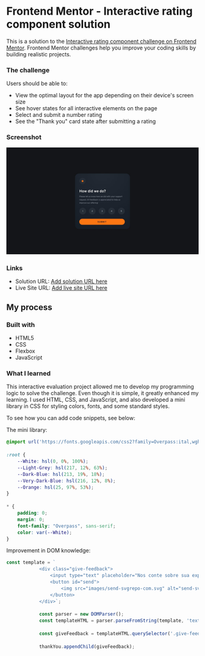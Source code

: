# Frontend Mentor - Interactive rating component solution

This is a solution to the [Interactive rating component challenge on Frontend Mentor](https://www.frontendmentor.io/challenges/interactive-rating-component-koxpeBUmI). Frontend Mentor challenges help you improve your coding skills by building realistic projects. 

### The challenge

Users should be able to:

- View the optimal layout for the app depending on their device's screen size
- See hover states for all interactive elements on the page
- Select and submit a number rating
- See the "Thank you" card state after submitting a rating

### Screenshot

![](interactive-rating-component-main/design/desktop-design.jpg)

### Links

- Solution URL: [Add solution URL here](https://your-solution-url.com)
- Live Site URL: [Add live site URL here](https://your-live-site-url.com)

## My process

### Built with

- HTML5
- CSS
- Flexbox
- JavaScript

### What I learned

This interactive evaluation project allowed me to develop my programming logic to solve the challenge. Even though it is simple, it greatly enhanced my learning. I used HTML, CSS, and JavaScript, and also developed a mini library in CSS for styling colors, fonts, and some standard styles.

To see how you can add code snippets, see below:

The mini library: 
```css
@import url('https://fonts.googleapis.com/css2?family=Overpass:ital,wght@0,100..900;1,100..900&display=swap');

:root {
    --White: hsl(0, 0%, 100%);
    --Light-Grey: hsl(217, 12%, 63%);
    --Dark-Blue: hsl(213, 19%, 18%);
    --Very-Dark-Blue: hsl(216, 12%, 8%);
    --Orange: hsl(25, 97%, 53%);
}

* {
    padding: 0;
    margin: 0;
    font-family: "Overpass", sans-serif;
    color: var(--White);
}
```

Improvement in DOM knowledge:
```js
const template = `
            <div class="give-feedback">
                <input type="text" placeholder="Nos conte sobre sua experiência">
                <button id="send">
                    <img src="images/send-svgrepo-com.svg" alt="send-svgrepo-com">
                </button>
            </div>`;

            const parser = new DOMParser();
            const templateHTML = parser.parseFromString(template, 'text/html');

            const giveFeedback = templateHTML.querySelector('.give-feedback');

            thankYou.appendChild(giveFeedback);
```
